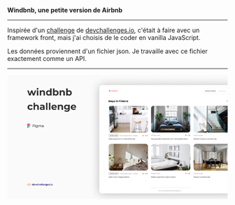 
**Windbnb, une petite version de Airbnb**

---

Inspirée d'un <a href ="https://devchallenges.io/challenges/3JFYedSOZqAxYuOCNmYD">challenge</a> de <a href="http://devchallenges.io">devchallenges.io</a>, c'était à faire avec un framework front, mais j'ai choisis de le coder en vanilla JavaScript.

Les données proviennent d'un fichier json. Je travaille avec ce fichier exactement comme un API.

---

<a href = "https://yousoumar.github.io/js-windbnb"><img src = "images/screenshot.png"></img></a>
  

